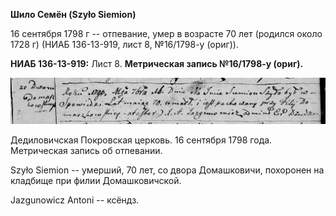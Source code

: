 **Шило Семён (Szyło Siemion)**

16 сентября 1798 г -- отпевание, умер в возрасте 70 лет (родился около
1728 г) (НИАБ 136-13-919, лист 8, №16/1798-у (ориг)).

**НИАБ 136-13-919:** Лист 8. **Метрическая запись №16/1798-у (ориг).**

![](./media/2c3ccd4120e2f118586b081ebd9cb7fc8e767dc6.png)

Дедиловичская Покровская церковь. 16 сентября 1798 года. Метрическая
запись об отпевании.

Szyło Siemion -- умерший, 70 лет, со двора Домашковичи, похоронен на
кладбище при филии Домашковичской.

Jazgunowicz Antoni -- ксёндз.

